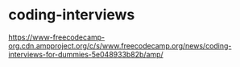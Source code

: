 # coding-interviews

https://www-freecodecamp-org.cdn.ampproject.org/c/s/www.freecodecamp.org/news/coding-interviews-for-dummies-5e048933b82b/amp/
